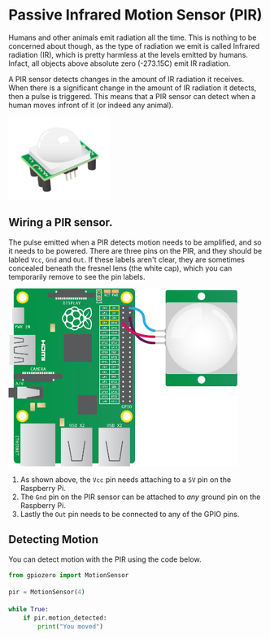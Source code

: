 # Passive Infrared Motion Sensor (PIR)

Humans and other animals emit radiation all the time. This is nothing to be concerned about though, as the type of radiation we emit is called Infrared radiation (IR), which is pretty harmless at the levels emitted by humans. Infact, all objects above absolute zero (-273.15C) emit IR radiation.

A PIR sensor detects changes in the amount of IR radiation it receives. When there is a significant change in the amount of IR radiation it detects, then a pulse is triggered. This means that a PIR sensor can detect when a human moves infront of it (or indeed any animal).

![pir](images/pir_module.png)

## Wiring a PIR sensor.

The pulse emitted when a PIR detects motion needs to be amplified, and so it needs to be powered. There are three pins on the PIR, and they should be labled `Vcc`, `Gnd` and `Out`. If these labels aren't clear, they are sometimes concealed beneath the fresnel lens (the white cap), which you can temporarily remove to see the pin labels.

![wiring](images/pir_wiring.png)

1. As shown above, the `Vcc` pin needs attaching to a `5V` pin on the Raspberry Pi.
2. The `Gnd` pin on the PIR sensor can be attached to *any* ground pin on the Raspberry Pi.
3. Lastly the `Out` pin needs to be connected to any of the GPIO pins.

## Detecting Motion

You can detect motion with the PIR using the code below.

```python
from gpiozero import MotionSensor

pir = MotionSensor(4)

while True:
    if pir.motion_detected:
        print("You moved")
```
